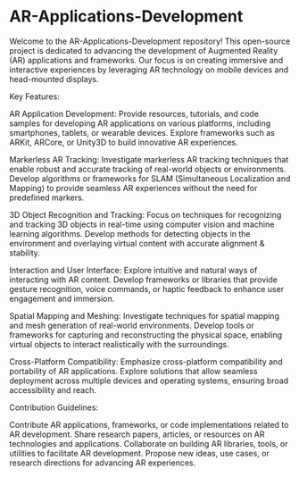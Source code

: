 # AR-Applications-Development
Welcome to the AR-Applications-Development repository! This open-source project is dedicated to advancing the development of Augmented Reality (AR) applications and frameworks. Our focus is on creating immersive and interactive experiences by leveraging AR technology on mobile devices and head-mounted displays.

Key Features:

AR Application Development: Provide resources, tutorials, and code samples for developing AR applications on various platforms, including smartphones, tablets, or wearable devices. Explore frameworks such as ARKit, ARCore, or Unity3D to build innovative AR experiences.

Markerless AR Tracking: Investigate markerless AR tracking techniques that enable robust and accurate tracking of real-world objects or environments. Develop algorithms or frameworks for SLAM (Simultaneous Localization and Mapping) to provide seamless AR experiences without the need for predefined markers.

3D Object Recognition and Tracking: Focus on techniques for recognizing and tracking 3D objects in real-time using computer vision and machine learning algorithms. Develop methods for detecting objects in the environment and overlaying virtual content with accurate alignment & stability.

Interaction and User Interface: Explore intuitive and natural ways of interacting with AR content. Develop frameworks or libraries that provide gesture recognition, voice commands, or haptic feedback to enhance user engagement and immersion.

Spatial Mapping and Meshing: Investigate techniques for spatial mapping and mesh generation of real-world environments. Develop tools or frameworks for capturing and reconstructing the physical space, enabling virtual objects to interact realistically with the surroundings.

Cross-Platform Compatibility: Emphasize cross-platform compatibility and portability of AR applications. Explore solutions that allow seamless deployment across multiple devices and operating systems, ensuring broad accessibility and reach.

Contribution Guidelines:

Contribute AR applications, frameworks, or code implementations related to AR development.
Share research papers, articles, or resources on AR technologies and applications.
Collaborate on building AR libraries, tools, or utilities to facilitate AR development.
Propose new ideas, use cases, or research directions for advancing AR experiences.
